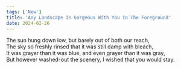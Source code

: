 ```yaml
---
tags: ['New']
title: 'Any Landscape Is Gorgeous With You In The Foreground'
date: 2024-02-26
---
```


The sun hung down low, but barely out of both our reach,  
The sky so freshly rinsed that it was still damp with bleach,  
It was grayer than it was blue, and even grayer than it was gray,  
But however washed-out the scenery, I wished that you would stay.
